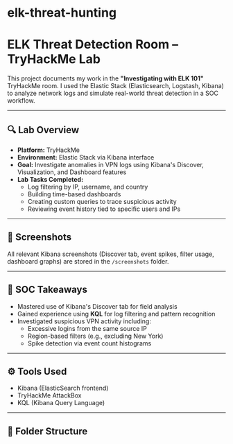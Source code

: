 # elk-threat-hunting
# ELK Threat Detection Room – TryHackMe Lab

This project documents my work in the **"Investigating with ELK 101"** TryHackMe room. I used the Elastic Stack (Elasticsearch, Logstash, Kibana) to analyze network logs and simulate real-world threat detection in a SOC workflow.

---

## 🔍 Lab Overview

- **Platform:** TryHackMe
- **Environment:** Elastic Stack via Kibana interface
- **Goal:** Investigate anomalies in VPN logs using Kibana's Discover, Visualization, and Dashboard features
- **Lab Tasks Completed:**
  - Log filtering by IP, username, and country
  - Building time-based dashboards
  - Creating custom queries to trace suspicious activity
  - Reviewing event history tied to specific users and IPs

---

## 📸 Screenshots

All relevant Kibana screenshots (Discover tab, event spikes, filter usage, dashboard graphs) are stored in the `/screenshots` folder.

---

## 🧠 SOC Takeaways

- Mastered use of Kibana's Discover tab for field analysis  
- Gained experience using **KQL** for log filtering and pattern recognition  
- Investigated suspicious VPN activity including:
  - Excessive logins from the same source IP
  - Region-based filters (e.g., excluding New York)
  - Spike detection via event count histograms

---

## ⚙️ Tools Used

- Kibana (ElasticSearch frontend)
- TryHackMe AttackBox
- KQL (Kibana Query Language)

---

## 📂 Folder Structure


